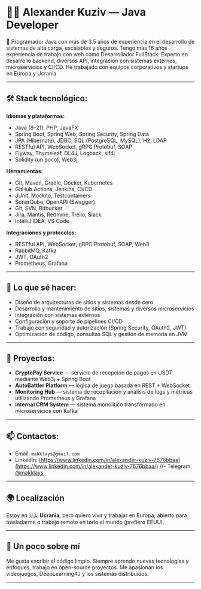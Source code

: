 # 👨‍💻 Alexander Kuziv — Java Developer

🎯 Programador Java con más de 3.5 años de experiencia en el desarrollo de sistemas de alta carga, escalables y seguros. Tengo más 16 años experiencia de trabajo con web como Desarrollador FullStack. Experto en desarrollo backend, diversos API, integración con sistemas externos, microservicios y CI/CD. He trabajado con equipos corporativos y startups en Europa y Ucrania

---

## 🛠️ Stack tecnológico:

**Idiomas y plataformas:**
- Java (8–21), PHP, JavaFX
- Spring Boot, Spring Web, Spring Security, Spring Data
- JPA (Hibernate), JDBC, SQL (PostgreSQL, MySQL), H2, LDAP
- RESTful API, WebSocket, gRPC Protobuf, SOAP
- Flyway, Thymeleaf, DL4J, Logback, slf4j
- Solidity (un poco), Web3j

**Herramientas:**
- Git, Maven, Gradle, Docker, Kubernetes
- GitHub Actions, Jenkins, CI/CD
- JUnit, Mockito, Testcontainers
- SonarQube, OpenAPI (Swagger)
- Git, SVN, Bitbucket
- Jira, Mantis, Redmine, Trello, Slack
- IntelliJ IDEA, VS Code

**Integraciones y protocolos:**
- RESTful API, WebSocket, gRPC Protobuf, SOAP, Web3
- RabbitMQ, Kafka
- JWT, OAuth2
- Prometheus, Grafana

---

## 📌 Lo que sé hacer:

- Diseño de arquitecturas de sitios y sistemas desde cero
- Desarrollo y mantenimiento de sitios, sistemas y diversos microservicios
- Integración con sistemas externos
- Configuración y soporte de pipelines CI/CD
- Trabajo con seguridad y autorización (Spring Security, OAuth2, JWT)
- Optimización de código, consultas SQL y gestión de memoria en JVM

---

## 🧩 Proyectos:

- **CryptoPay Service** — servicio de recepción de pagos en USDT mediante Web3j + Spring Boot
- **AutoBattler Platform** — lógica de juego basada en REST + WebSocket
- **Monitoring Hub** — sistema de recopilación y análisis de logs y métricas utilizando Prometheus y Grafana
- **Internal CRM System** — sistema monolítico transformado en microservicios con Kafka

---

## 📫 Contactos:

- Email: `makklays@gmail.com`
- LinkedIn: [https://www.linkedin.com/in/alexander-kuziv-7676bbaa](https://www.linkedin.com/in/alexander-kuziv-7676bbaa/)
//- Telegram: [@makklays](https://t.me/makklays)

---

## 🌍 Localización

Estoy en 🇺🇦 **Ucrania**, pero quiero vivir y trabajar en Europa, abierto para trasladarme o trabajo remoto en todo el mundo (prefiero EEUU).

---

## 🧠 Un poco sobre mí

Me gusta escribir el código limpio. Siempre aprendo nuevas tecnologías y enfoques, trabajo en open-source proyectos. Me apasionan los videojuegos, DeepLearning4J y los sistemas distribuidos.

---
